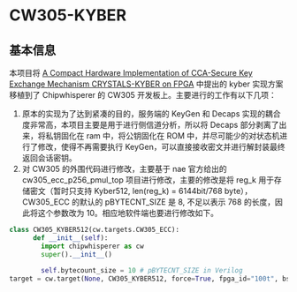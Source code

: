 # CW305-KYBER

## 基本信息
本项目将 [A Compact Hardware Implementation of CCA-Secure Key Exchange Mechanism CRYSTALS-KYBER on FPGA](https://doi.org/10.46586/tches.v2021.i2.328-356) 中提出的 kyber 实现方案移植到了 Chipwhisperer 的 CW305 开发板上。主要进行的工作有以下几项：
1. 原本的实现为了达到紧凑的目的，服务端的 KeyGen 和 Decaps 实现的耦合度非常高，本项目主要是用于进行侧信道分析，所以将 Decaps 部分剥离了出来，将私钥固化在 ram 中，将公钥固化在 ROM 中，并尽可能少的对状态机进行了修改，使得不再需要执行 KeyGen，可以直接接收密文并进行解封装最终返回会话密钥。
2. 对 CW305 的外围代码进行修改，主要基于 nae 官方给出的 cw305_ecc_p256_pmul_top 项目进行修改，主要的修改是将 reg_k 用于存储密文（暂时只支持 Kyber512, len(reg_k) = 6144bit/768 byte）， CW305_ECC 的默认的 pBYTECNT_SIZE 是 8, 不足以表示 768 的长度，因此将这个参数改为 10。相应地软件端也要进行修改如下。
```python
class CW305_KYBER512(cw.targets.CW305_ECC):
      def __init__(self):
        import chipwhisperer as cw
        super().__init__()
        
        self.bytecount_size = 10 # pBYTECNT_SIZE in Verilog
target = cw.target(None, CW305_KYBER512, force=True, fpga_id="100t", bsfile=bsfile)
```
